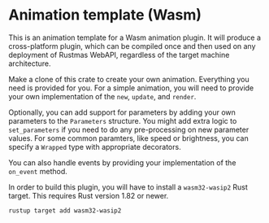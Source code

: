 Animation template (Wasm)
=========================

This is an animation template for a Wasm animation plugin. It will produce
a cross-platform plugin, which can be compiled once and then used on any
deployment of Rustmas WebAPI, regardless of the target machine architecture.

Make a clone of this crate to create your own animation. Everything you
need is provided for you. For a simple animation, you will need to
provide your own implementation of the `new`, `update`, and `render`.

Optionally, you can add support for parameters by adding your own parameters
to the `Parameters` structure. You might add extra logic to `set_parameters`
if you need to do any pre-processing on new parameter values. For some common
paramters, like speed or brightness, you can specify a `Wrapped` type with
appropriate decorators.

You can also handle events by providing your implementation of the `on_event`
method.

In order to build this plugin, you will have to install a `wasm32-wasip2`
Rust target. This requires Rust version 1.82 or newer.

```
rustup target add wasm32-wasip2
```